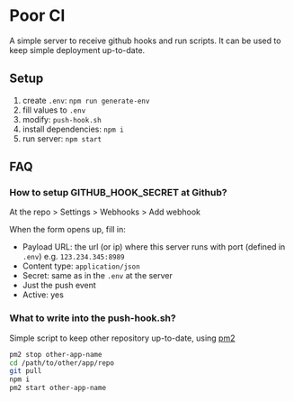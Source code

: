 # Poor CI

A simple server to receive github hooks and run scripts. It can be used to keep simple deployment up-to-date.

## Setup

1. create `.env`: `npm run generate-env`
2. fill values to `.env`
3. modify: `push-hook.sh`
4. install dependencies: `npm i`
5. run server: `npm start`

## FAQ

### How to setup GITHUB_HOOK_SECRET at Github?

At the repo > Settings > Webhooks > Add webhook

When the form opens up, fill in:

- Payload URL: the url (or ip) where this server runs with port (defined in `.env`) e.g. `123.234.345:8989`
- Content type: `application/json`
- Secret: same as in the `.env` at the server
- Just the push event
- Active: yes

### What to write into the push-hook.sh?

Simple script to keep other repository up-to-date, using [pm2](https://pm2.keymetrics.io/)

```sh
pm2 stop other-app-name
cd /path/to/other/app/repo
git pull
npm i
pm2 start other-app-name
```
